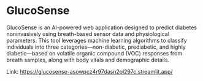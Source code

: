 # GlucoSense
GlucoSense is an AI-powered web application designed to predict diabetes noninvasively using breath-based sensor data and physiological parameters. This tool leverages machine learning algorithms to classify individuals into three categories—non-diabetic, prediabetic, and highly diabetic—based on volatile organic compound (VOC) responses from breath samples, along with body vitals and demographic details.

Link: https://glucosense-asowpcz4r97dasn2ol297c.streamlit.app/
